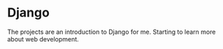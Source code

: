 # Django
The projects are an introduction to Django for me. Starting to learn more about web development.
